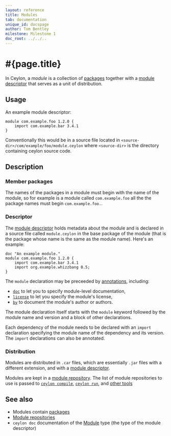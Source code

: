 ```yaml
---
layout: reference
title: Modules
tab: documentation
unique_id: docspage
author: Tom Bentley
milestone: Milestone 1
doc_root: ../../..
---
```


# #{page.title}

In Ceylon, a *module* is a collection of [packages](../package) together with a 
[module descriptor](#descriptor) that serves as a unit of distribution.

## Usage 

An example module descriptor:

<!-- check:none -->
<!-- try: -->
    module com.example.foo 1.2.0 {
        import com.example.bar 3.4.1
    }
    
Conventionally this would be in a source file located in
`<source-dir>/com/example/foo/module.ceylon` where `<source-dir>` is the
directory containing ceylon source code.

## Description

### Member packages

The names of the packages in a module must begin with the name of the module,
so for example is a module called `com.example.foo` all the the package names
must begin `com.example.foo.`.

### Descriptor

The 
[module descriptor](#{site.urls.apidoc_current}/ceylon/language/descriptor/class_Module.html) 
holds metadata about the module and is declared in a source file called
`module.ceylon` in the base package of the module (that is the package whose 
name is the same as the module name). Here's an example:

<!-- check:none -->
<!-- try: -->
    doc "An example module."
    module com.example.foo 1.2.0 {
        import com.example.bar 3.4.1
        import org.example.whizzbang 0.5;
    }

The `module` declaration may be preceeded by [annotations](../annotation), including:

* [`doc`](#{site.urls.apidoc_current}/ceylon/language/#doc) 
  to let you to specify module-level documentation,
* [`license`](#{site.urls.apidoc_current}/ceylon/language/#license) 
  to let you specify the module's license,
* [`by`](#{site.urls.apidoc_current}/ceylon/language/#by) 
  to document the module's author or authors. 

The module declaration itself starts with the `module` keyword followed by the 
module name and version and a block of other declarations.

Each dependency of the module needs to be declared with an `import` declaration
specifying the module name of the dependency and its version. The `import` 
declarations can also be annotated.

### Distribution

Modules are distributed in `.car` files, which are essentially `.jar` files 
with a different extension, and with a [module descriptor](#descriptor).

Modules are kept in a [module repository](../../repository). The list of module 
repositories to use is passed to 
[`ceylon compile`](#{page.doc_root}/reference/tool/ceylon/subcommands/ceylon-compile.html), 
[`ceylon run`](#{page.doc_root}/reference/tool/ceylon/subcommands/ceylon-run.html), and 
[other tools](#{page.doc_root}/reference/#tools)

## See also

* Modules contain [packages](../package)
* [Module repositories](../../repository)
* `ceylon doc` documentation of the 
  [Module](#{site.urls.apidoc_current}/ceylon/language/descriptor/class_Module.html) 
  type (the type of the module descriptor)
